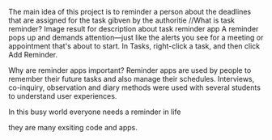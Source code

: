The main idea of this project is to reminder a person about the deadlines that are assigned for the task gibven by the authoritie
//What is task reminder?
Image result for description  about task reminder app
A reminder pops up and demands attention—just like the alerts you see for a meeting or appointment that's about to start. In Tasks, right-click a task, and then click Add Reminder.

Why are reminder apps important?
Reminder apps are used by people to remember their future tasks and also manage their schedules. Interviews, co-inquiry, observation and diary methods were used with several students to understand user experiences.

In this busy world everyone needs a reminder in life 

they are many exsiting code and apps.


